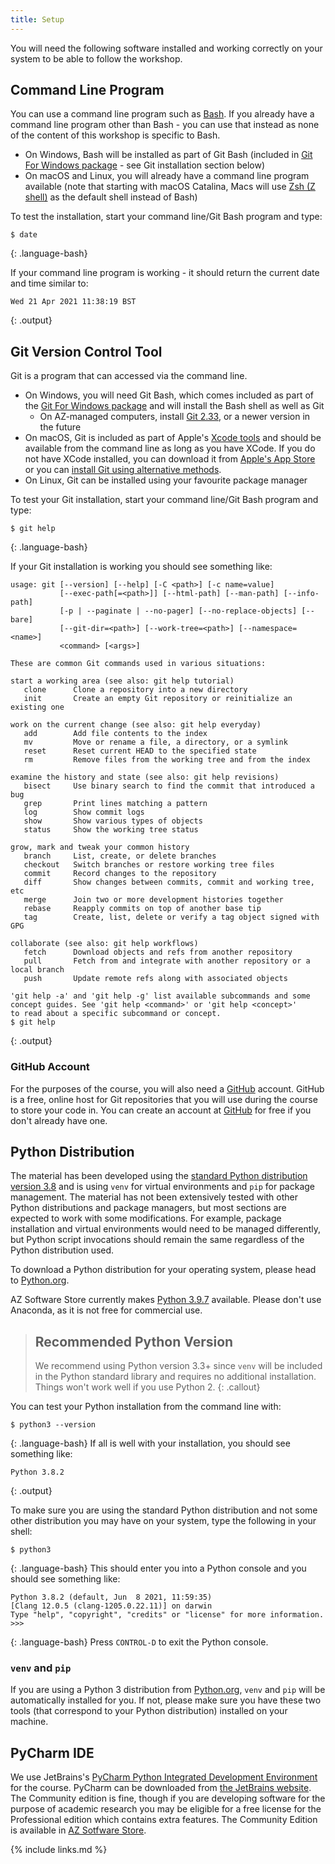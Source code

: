 ```yaml
---
title: Setup
---
```


You will need the following software installed and working correctly on your system to be able to follow the workshop.

## Command Line Program
You can use a command line program such as [Bash](https://www.gnu.org/software/bash/). 
If you already have a command line program other than Bash - you can use that 
instead as none of the content of this workshop is specific to Bash.
  - On Windows, Bash will be installed as part of Git Bash (included in [Git For Windows package](https://gitforwindows.org/) - see Git installation section below)  
  - On macOS and Linux, you will already have a command line program available (note that starting with macOS Catalina, 
Macs will use [Zsh (Z shell)](https://www.zsh.org/) as the default shell instead of Bash)

To test the installation, start your command line/Git Bash program and type:
~~~
$ date
~~~
{: .language-bash}

If your command line program is working - it should return the current date and time similar to:
~~~
Wed 21 Apr 2021 11:38:19 BST
~~~
{: .output}
  
## Git Version Control Tool
Git is a program that can accessed via the command line.

  - On Windows, you will need Git Bash, which comes included as part of the [Git For Windows package](https://gitforwindows.org/) and will 
  install the Bash shell as well as Git 
    - On AZ-managed computers, install [Git 2.33](http://azsoftwarestore.astrazeneca.net/esd/Items/Details?PackageId=2833), or a newer
    version in the future
  - On macOS, Git is included as part of Apple's [Xcode tools](https://en.wikipedia.org/wiki/Xcode) 
and should be available from the command line as long as you have XCode. If you do not have XCode installed, you can download it from 
[Apple's App Store](https://apps.apple.com/us/app/xcode/id497799835?mt=12) or you can 
[install Git using alternative methods](https://git-scm.com/download/mac).
  - On Linux, Git can be installed using your favourite package manager

To test your Git installation, start your command line/Git Bash program and type:
~~~
$ git help
~~~
{: .language-bash}

If your Git installation is working you should see something like:
~~~
usage: git [--version] [--help] [-C <path>] [-c name=value]
           [--exec-path[=<path>]] [--html-path] [--man-path] [--info-path]
           [-p | --paginate | --no-pager] [--no-replace-objects] [--bare]
           [--git-dir=<path>] [--work-tree=<path>] [--namespace=<name>]
           <command> [<args>]

These are common Git commands used in various situations:

start a working area (see also: git help tutorial)
   clone      Clone a repository into a new directory
   init       Create an empty Git repository or reinitialize an existing one

work on the current change (see also: git help everyday)
   add        Add file contents to the index
   mv         Move or rename a file, a directory, or a symlink
   reset      Reset current HEAD to the specified state
   rm         Remove files from the working tree and from the index

examine the history and state (see also: git help revisions)
   bisect     Use binary search to find the commit that introduced a bug
   grep       Print lines matching a pattern
   log        Show commit logs
   show       Show various types of objects
   status     Show the working tree status

grow, mark and tweak your common history
   branch     List, create, or delete branches
   checkout   Switch branches or restore working tree files
   commit     Record changes to the repository
   diff       Show changes between commits, commit and working tree, etc
   merge      Join two or more development histories together
   rebase     Reapply commits on top of another base tip
   tag        Create, list, delete or verify a tag object signed with GPG

collaborate (see also: git help workflows)
   fetch      Download objects and refs from another repository
   pull       Fetch from and integrate with another repository or a local branch
   push       Update remote refs along with associated objects

'git help -a' and 'git help -g' list available subcommands and some
concept guides. See 'git help <command>' or 'git help <concept>'
to read about a specific subcommand or concept.
$ git help
~~~
{: .output}

### GitHub Account                     
For the purposes of the course, you will also need a [GitHub](https://github.com/) account. 
GitHub is a free, online host for Git repositories that you will use during the course to store your code in. 
You can create an account at [GitHub](https://github.com/) for free if you don't already have one.

## Python Distribution
The material has been developed using the [standard Python distribution version 3.8](https://www.python.org/downloads/) 
and is using `venv` for virtual environments and `pip` for package management. 
The material has not been extensively tested with other Python distributions and package managers, 
but most sections are expected to work with some modifications. 
For example, package installation and virtual environments would need to be managed differently, but Python script 
invocations should remain the same regardless of the Python distribution used.

To download a Python distribution for your operating system,
please head to [Python.org](https://www.python.org/downloads/).

AZ Software Store currently makes [Python 3.9.7](http://azsoftwarestore.astrazeneca.net/esd/Items/Details?PackageId=2788)
available. Please don't use Anaconda, as it is not free for commercial use.

>## Recommended Python Version
> We recommend using Python version 3.3+ since `venv` will be included in the Python standard library and requires 
> no additional installation. Things won't work well if you use Python 2.
{: .callout}

You can 
test your Python installation from the command line with:
~~~
$ python3 --version
~~~
{: .language-bash}
If all is well with your installation, you should see something like:
~~~       
Python 3.8.2
~~~
{: .output}

To make sure you are using the standard Python distribution and not some other distribution you may have on your system, 
 type the following in your shell:
 ~~~
 $ python3
 ~~~
 {: .language-bash}
This should enter you into a Python console and you should see something like:
 ~~~
Python 3.8.2 (default, Jun  8 2021, 11:59:35) 
[Clang 12.0.5 (clang-1205.0.22.11)] on darwin
Type "help", "copyright", "credits" or "license" for more information.
>>> 
 ~~~
 {: .language-bash}
 Press `CONTROL-D` to exit the Python console.

### `venv` and `pip`
If you are using a Python 3 distribution from [Python.org](https://www.python.org/), 
`venv` and `pip` will be automatically installed for you. If not, please make sure you have these
two tools (that correspond to your Python distribution) installed on your machine.

## PyCharm IDE
We use JetBrains's [PyCharm Python Integrated Development Environment](https://www.jetbrains.com/pycharm) for the course. 
PyCharm can be downloaded from [the JetBrains website](https://www.jetbrains.com/pycharm/download).
The Community edition is fine, though if you are developing software for the purpose of academic research you may 
be eligible for a free license for the Professional edition which contains extra features. The Community Edition is available
in [AZ Sotfware Store](http://azsoftwarestore.astrazeneca.net/esd/Items/Details?PackageId=2482).
  
{% include links.md %}
